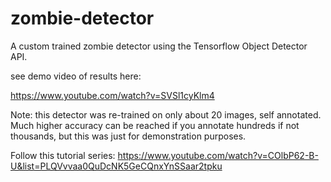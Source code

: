 # zombie-detector

A custom trained zombie detector using the Tensorflow Object Detector API.

see demo video of results here:

https://www.youtube.com/watch?v=SVSl1cyKlm4

Note: this detector was re-trained on only about 20 images, self annotated.  Much
higher accuracy can be reached if you annotate hundreds if not thousands, but this 
was just for demonstration purposes.



Follow this tutorial series:
https://www.youtube.com/watch?v=COlbP62-B-U&list=PLQVvvaa0QuDcNK5GeCQnxYnSSaar2tpku

